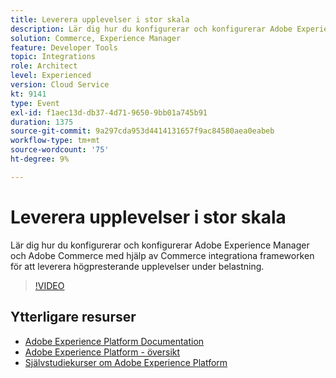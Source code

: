 ```yaml
---
title: Leverera upplevelser i stor skala
description: Lär dig hur du konfigurerar och konfigurerar Adobe Experience Manager och Adobe Commerce med hjälp av Commerce integrationa frameworken för att leverera högpresterande upplevelser under belastning.
solution: Commerce, Experience Manager
feature: Developer Tools
topic: Integrations
role: Architect
level: Experienced
version: Cloud Service
kt: 9141
type: Event
exl-id: f1aec13d-db37-4d71-9650-9bb01a745b91
duration: 1375
source-git-commit: 9a297cda953d4414131657f9ac84580aea0eabeb
workflow-type: tm+mt
source-wordcount: '75'
ht-degree: 9%

---
```


# Leverera upplevelser i stor skala

Lär dig hur du konfigurerar och konfigurerar Adobe Experience Manager och Adobe Commerce med hjälp av Commerce integrationa frameworken för att leverera högpresterande upplevelser under belastning.

>[!VIDEO](https://video.tv.adobe.com/v/337582/?quality=12&learn=on&hidetitle=true)

## Ytterligare resurser

- [Adobe Experience Platform Documentation](https://experienceleague.adobe.com/docs/experience-platform.html)
- [Adobe Experience Platform - översikt](https://experienceleague.adobe.com/docs/experience-platform/landing/home.html)
- [Självstudiekurser om Adobe Experience Platform](https://experienceleague.adobe.com/docs/platform-learn/tutorials/overview.html?lang=sv)
